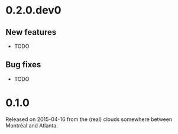 0.2.0.dev0
==========

New features
------------

- TODO


Bug fixes
---------

- TODO


0.1.0
=====

Released on 2015-04-16 from the (real) clouds somewhere between Montréal and
Atlanta.
